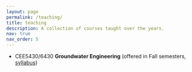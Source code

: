```yaml
---
layout: page
permalink: /teaching/
title: teaching
description: A collection of courses taught over the years.
nav: true
nav_order: 5
---
```


- CEE5430/6430 **Groundwater Engineering** (offered in Fall semesters, [syllabus]())
